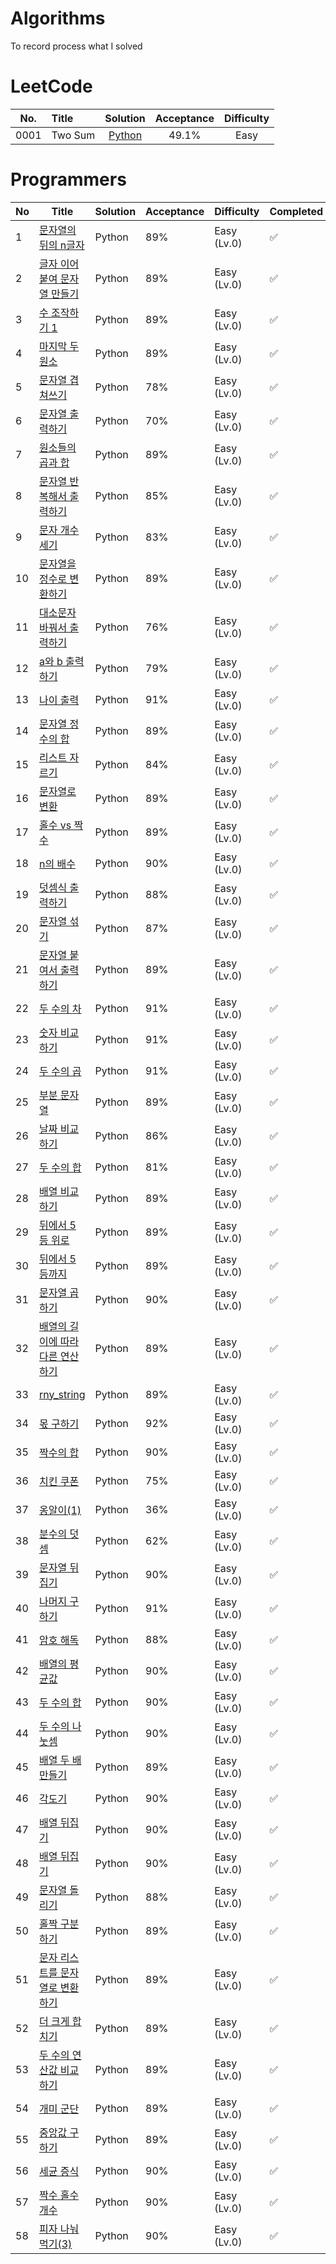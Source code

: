 # Algorithms
To record process what I solved




<!--
 - [X] Summary

|    |  Easy  |  Medium  |  Hard |  Total |
|:--------:|:--------:|:--------:|:--------:|:--------:|
|Optimizing|31|78|43|152|
|Accepted|**287**|**484**|**142**|**913**|
|Total|600|1305|539|2444|
|Perfection Rate|89.2%|83.9%|69.7%|83.4%|
|Completion Rate|47.8%|37.1%|26.3%|37.4%|


| Task 1       | :negative_squared_cross_mark:      |
| Task 2       | :x:|
| Task 3       | :white_check_mark:       |
| Task 3       | :heavy_check_mark:       |
-->



# LeetCode
| No.    |  Title  |  Solution  |  Acceptance |  Difficulty |
|:--------:|:--------------------------------------------------------------|:--------:|:--------:|:--------:|
|0001|Two Sum|[Python](https://github.com/halfrost/LeetCode-Go/tree/master/leetcode/0001.Two-Sum)|49.1%|Easy|



# Programmers
| No | Title | Solution | Acceptance | Difficulty | Completed          |
| -- | ----- | -------- | ---------- | ---------- | ------------------ |
| 1  |[문자열의 뒤의 n글자](https://school.programmers.co.kr/learn/courses/30/lessons/181910)| Python    | 89% | Easy (Lv.0)       | :white_check_mark: |
| 2  |[글자 이어 붙여 문자열 만들기](https://school.programmers.co.kr/learn/courses/30/lessons/181915)| Python    | 89% | Easy (Lv.0)       | :white_check_mark: |
| 3  |[수 조작하기 1](https://school.programmers.co.kr/learn/courses/30/lessons/181926)| Python    | 89% | Easy (Lv.0)       | :white_check_mark: |
| 4  |[마지막 두 원소](https://school.programmers.co.kr/learn/courses/30/lessons/181927)| Python    | 89% | Easy (Lv.0)       | :white_check_mark: |
| 5  |[문자열 겹쳐쓰기](https://school.programmers.co.kr/learn/courses/30/lessons/181943)| Python    | 78% | Easy (Lv.0)       | :white_check_mark: |
| 6  |[문자열 출력하기](https://school.programmers.co.kr/learn/courses/30/lessons/181952)| Python    | 70% | Easy (Lv.0)       | :white_check_mark: |
| 7  |[원소들의 곱과 합](https://school.programmers.co.kr/learn/courses/30/lessons/181929)| Python    | 89% | Easy (Lv.0)       | :white_check_mark: |
| 8  |[문자열 반복해서 출력하기](https://school.programmers.co.kr/learn/courses/30/lessons/181950)| Python    | 85% | Easy (Lv.0)       | :white_check_mark: |
| 9  |[문자 개수 세기](https://school.programmers.co.kr/learn/courses/30/lessons/181902)| Python    | 83% | Easy (Lv.0)       | :white_check_mark: |
| 10 |[문자열을 정수로 변환하기](https://school.programmers.co.kr/learn/courses/30/lessons/181848)| Python    | 89% | Easy (Lv.0)       | :white_check_mark: |
| 11 |[대소문자 바꿔서 출력하기](https://school.programmers.co.kr/learn/courses/30/lessons/181949)| Python    | 76% | Easy (Lv.0)       | :white_check_mark: |
| 12 |[a와 b 출력하기](https://school.programmers.co.kr/learn/courses/30/lessons/181951)| Python    | 79% | Easy (Lv.0)       | :white_check_mark: |
| 13 |[나이 출력](https://school.programmers.co.kr/learn/courses/30/lessons/120820)| Python    | 91% | Easy (Lv.0)      | :white_check_mark: |
| 14 |[문자열 정수의 합](https://school.programmers.co.kr/learn/courses/30/lessons/181849)| Python    | 89% | Easy (Lv.0)      | :white_check_mark: |
| 15 |[리스트 자르기](https://school.programmers.co.kr/learn/courses/30/lessons/181897)| Python    | 84% | Easy (Lv.0)      | :white_check_mark: |
| 16 |[문자열로 변환](https://school.programmers.co.kr/learn/courses/30/lessons/181845)| Python    | 89% | Easy (Lv.0)      | :white_check_mark: |
| 17 |[홀수 vs 짝수](https://school.programmers.co.kr/learn/courses/30/lessons/181887)| Python    | 89% | Easy (Lv.0)      | :white_check_mark: |
| 18 |[n의 배수](https://school.programmers.co.kr/learn/courses/30/lessons/181937)| Python    | 90% | Easy (Lv.0)      | :white_check_mark: |
| 19 |[덧셈식 출력하기](https://school.programmers.co.kr/learn/courses/30/lessons/181947)| Python    | 88% | Easy (Lv.0)      | :white_check_mark: |
| 20 |[문자열 섞기](https://school.programmers.co.kr/learn/courses/30/lessons/181942)| Python    | 87% | Easy (Lv.0)      | :white_check_mark: |
| 21 |[문자열 붙여서 출력하기](https://school.programmers.co.kr/learn/courses/30/lessons/181946)| Python    | 89% | Easy (Lv.0)      | :white_check_mark: |
| 22 |[두 수의 차](https://school.programmers.co.kr/learn/courses/30/lessons/120803)| Python    | 91% | Easy (Lv.0)      | :white_check_mark: |
| 23 |[숫자 비교하기](https://school.programmers.co.kr/learn/courses/30/lessons/120807)| Python    | 91% | Easy (Lv.0)      | :white_check_mark: |
| 24 |[두 수의 곱](https://school.programmers.co.kr/learn/courses/30/lessons/120804)| Python    | 91% | Easy (Lv.0)      | :white_check_mark: |
| 25 |[부분 문자열](https://school.programmers.co.kr/learn/courses/30/lessons/181842)| Python    | 89% | Easy (Lv.0)      | :white_check_mark: |
| 26 |[날짜 비교하기](https://school.programmers.co.kr/learn/courses/30/lessons/181838)| Python    | 86% | Easy (Lv.0)      | :white_check_mark: |
| 27 |[두 수의 합](https://school.programmers.co.kr/learn/courses/30/lessons/181846)| Python    | 81% | Easy (Lv.0)      | :white_check_mark: |
| 28 |[배열 비교하기](https://school.programmers.co.kr/learn/courses/30/lessons/181856)| Python    | 89% | Easy (Lv.0)      | :white_check_mark: |
| 29 |[뒤에서 5등 위로](https://school.programmers.co.kr/learn/courses/30/lessons/181852)| Python    | 89% | Easy (Lv.0)      | :white_check_mark: |
| 30 |[뒤에서 5등까지](https://school.programmers.co.kr/learn/courses/30/lessons/181853)| Python    | 89% | Easy (Lv.0)      | :white_check_mark: |
| 31 |[문자열 곱하기](https://school.programmers.co.kr/learn/courses/30/lessons/181940)| Python    | 90% | Easy (Lv.0)      | :white_check_mark: |
| 32 |[배열의 길이에 따라 다른 연산하기](https://school.programmers.co.kr/learn/courses/30/lessons/181854)| Python    | 89% | Easy (Lv.0)      | :white_check_mark: |
| 33 |[rny_string](https://school.programmers.co.kr/learn/courses/30/lessons/181863)| Python    | 89% | Easy (Lv.0)      | :white_check_mark: |
| 34 |[몫 구하기](https://school.programmers.co.kr/learn/courses/30/lessons/120805)| Python    | 92% | Easy (Lv.0)      | :white_check_mark: |
| 35 |[짝수의 합](https://school.programmers.co.kr/learn/courses/30/lessons/120831)| Python    | 90% | Easy (Lv.0)      | :white_check_mark: |
| 36 |[치킨 쿠폰](https://school.programmers.co.kr/learn/courses/30/lessons/120884)| Python    | 75% | Easy (Lv.0)      | :white_check_mark: |
| 37 |[옹알이(1)](https://school.programmers.co.kr/learn/courses/30/lessons/120956)| Python    | 36% | Easy (Lv.0)      | :white_check_mark: |
| 38 |[분수의 덧셈](https://school.programmers.co.kr/learn/courses/30/lessons/120808)| Python    | 62% | Easy (Lv.0)      | :white_check_mark: |
| 39 |[문자열 뒤집기](https://school.programmers.co.kr/learn/courses/30/lessons/120822)| Python    | 90% | Easy (Lv.0)      | :white_check_mark: |
| 40 |[나머지 구하기](https://school.programmers.co.kr/learn/courses/30/lessons/120810)| Python    | 91% | Easy (Lv.0)      | :white_check_mark: |
| 41 |[암호 해독](https://school.programmers.co.kr/learn/courses/30/lessons/120892)| Python    | 88% | Easy (Lv.0)      | :white_check_mark: |
| 42 |[배열의 평균값](https://school.programmers.co.kr/learn/courses/30/lessons/120817)| Python    | 90% | Easy (Lv.0)      | :white_check_mark: |
| 43 |[두 수의 합](https://school.programmers.co.kr/learn/courses/30/lessons/120802)| Python    | 90% | Easy (Lv.0)      | :white_check_mark: |
| 44 |[두 수의 나눗셈](https://school.programmers.co.kr/learn/courses/30/lessons/120806)| Python    | 90% | Easy (Lv.0)      | :white_check_mark: |
| 45 |[배열 두 배 만들기](https://school.programmers.co.kr/learn/courses/30/lessons/120809)| Python    | 89% | Easy (Lv.0)      | :white_check_mark: |
| 46 |[각도기](https://school.programmers.co.kr/learn/courses/30/lessons/120829)| Python    | 90% | Easy (Lv.0)      | :white_check_mark: |
| 47 |[배열 뒤집기](https://school.programmers.co.kr/learn/courses/30/lessons/120821)| Python    | 90% | Easy (Lv.0)      | :white_check_mark: |
| 48 |[배열 뒤집기](https://school.programmers.co.kr/learn/courses/30/lessons/120830)| Python    | 90% | Easy (Lv.0)      | :white_check_mark: |
| 49 |[문자열 돌리기](https://school.programmers.co.kr/learn/courses/30/lessons/181945)| Python    | 88% | Easy (Lv.0)      | :white_check_mark: |
| 50 |[홀짝 구분하기](https://school.programmers.co.kr/learn/courses/30/lessons/181944)| Python    | 89% | Easy (Lv.0)      | :white_check_mark: |
| 51 |[문자 리스트를 문자열로 변환하기](https://school.programmers.co.kr/learn/courses/30/lessons/181941)| Python    | 89% | Easy (Lv.0)      | :white_check_mark: |
| 52 |[더 크게 합치기](https://school.programmers.co.kr/learn/courses/30/lessons/181939)| Python    | 89% | Easy (Lv.0)      | :white_check_mark: |
| 53 |[두 수의 연산값 비교하기](https://school.programmers.co.kr/learn/courses/30/lessons/181938)| Python    | 89% | Easy (Lv.0)      | :white_check_mark: |
| 54 |[개미 군단](https://school.programmers.co.kr/learn/courses/30/lessons/120837)| Python    | 89% | Easy (Lv.0)      | :white_check_mark: |
| 55 |[중앙값 구하기](https://school.programmers.co.kr/learn/courses/30/lessons/120811)| Python    | 89% | Easy (Lv.0)      | :white_check_mark: |
| 56 |[세균 증식](https://school.programmers.co.kr/learn/courses/30/lessons/120810)| Python    | 90% | Easy (Lv.0)      | :white_check_mark: |
| 57 |[짝수 홀수 개수](https://school.programmers.co.kr/learn/courses/30/lessons/120824)| Python    | 90% | Easy (Lv.0)      | :white_check_mark: |
| 58 |[피자 나눠 먹기(3)](https://school.programmers.co.kr/learn/courses/30/lessons/120816)| Python    | 90% | Easy (Lv.0)      | :white_check_mark: |




